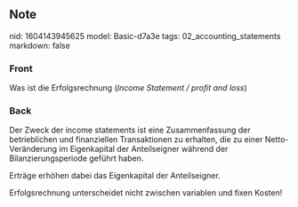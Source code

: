 ## Note
nid: 1604143945625
model: Basic-d7a3e
tags: 02_accounting_statements
markdown: false

### Front
<p>Was ist die Erfolgsrechnung (<i>Income Statement / profit and loss</i>)</p>

### Back
<p>Der Zweck der income statements ist eine Zusammenfassung der
betrieblichen und finanziellen Transaktionen zu erhalten, die zu
einer Netto-Veränderung im Eigenkapital der Anteilseigner während
der Bilanzierungsperiode geführt haben.
<p>Erträge erhöhen dabei das Eigenkapital der Anteilseigner.
<p>Erfolgsrechnung unterscheidet nicht zwischen variablen und fixen
Kosten!
